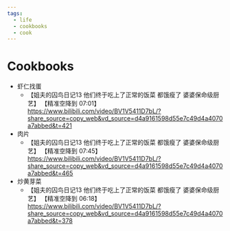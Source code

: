 ```yaml
---
tags:
  - life
  - cookbooks
  - cook
---
```

# Cookbooks
- 虾仁找蛋
	- 【姐夫的囚鸟日记13 他们终于吃上了正常的饭菜 都饿瘦了 婆婆保命级厨艺】 【精准空降到 07:01】 https://www.bilibili.com/video/BV1V5411D7bL/?share_source=copy_web&vd_source=d4a9161598d55e7c49d4a4070a7abbed&t=421
- 肉片
	- 【姐夫的囚鸟日记13 他们终于吃上了正常的饭菜 都饿瘦了 婆婆保命级厨艺】 【精准空降到 07:45】 https://www.bilibili.com/video/BV1V5411D7bL/?share_source=copy_web&vd_source=d4a9161598d55e7c49d4a4070a7abbed&t=465
- 炒黄芽菜
	- 【姐夫的囚鸟日记13 他们终于吃上了正常的饭菜 都饿瘦了 婆婆保命级厨艺】 【精准空降到 06:18】 https://www.bilibili.com/video/BV1V5411D7bL/?share_source=copy_web&vd_source=d4a9161598d55e7c49d4a4070a7abbed&t=378